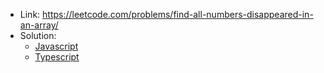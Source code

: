 - Link: https://leetcode.com/problems/find-all-numbers-disappeared-in-an-array/
- Solution:
  - [Javascript](index.js)
  - [Typescript](index.ts)